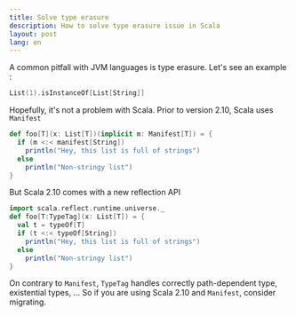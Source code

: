 ```yaml
---
title: Solve type erasure
description: How to solve type erasure issue in Scala
layout: post
lang: en
---
```

A common pitfall with JVM languages is type erasure. Let's see an example :

```scala
List(1).isInstanceOf[List[String]]
```

Hopefully, it's not a problem with Scala. Prior to version 2.10, Scala uses `Manifest`

```scala
def foo[T](x: List[T])(implicit m: Manifest[T]) = {
  if (m <:< manifest[String])
    println("Hey, this list is full of strings")
  else
    println("Non-stringy list")
}
```

But Scala 2.10 comes with a new reflection API

```scala
import scala.reflect.runtime.universe._
def foo[T:TypeTag](x: List[T]) = {
  val t = typeOf[T]
  if (t <:< typeOf[String])
    println("Hey, this list is full of strings")
  else
    println("Non-stringy list")
}
```

On contrary to `Manifest`, `TypeTag` handles correctly path-dependent type, existential types, … So if
you are using Scala 2.10 and `Manifest`, consider migrating.

